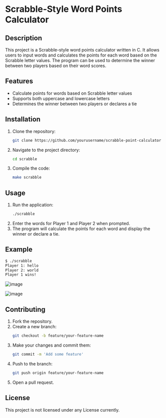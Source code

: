 # Scrabble-Style Word Points Calculator

## Description
This project is a Scrabble-style word points calculator written in C. It allows users to input words and calculates the points for each word based on the Scrabble letter values. The program can be used to determine the winner between two players based on their word scores.

## Features
- Calculate points for words based on Scrabble letter values
- Supports both uppercase and lowercase letters
- Determines the winner between two players or declares a tie

## Installation
1. Clone the repository:
   ```bash
   git clone https://github.com/yourusername/scrabble-point-calculator.git
   ```
2. Navigate to the project directory:
   ```bash
   cd scrabble
   ```
3. Compile the code:
   ```bash
   make scrabble
   ```

## Usage
1. Run the application:
   ```bash
   ./scrabble
   ```
2. Enter the words for Player 1 and Player 2 when prompted.
3. The program will calculate the points for each word and display the winner or declare a tie.

## Example
```bash
$ ./scrabble
Player 1: hello
Player 2: world
Player 1 wins!
```

![image](https://github.com/user-attachments/assets/3e19237c-2832-4de5-a881-5600eab43a81)

![image](https://github.com/user-attachments/assets/2cfcff25-a6b1-40ab-a006-761df72e56ec)



## Contributing
1. Fork the repository.
2. Create a new branch:
   ```bash
   git checkout -b feature/your-feature-name
   ```
3. Make your changes and commit them:
   ```bash
   git commit -m 'Add some feature'
   ```
4. Push to the branch:
   ```bash
   git push origin feature/your-feature-name
   ```
5. Open a pull request.

## License
This project is not licensed under any License currently.
